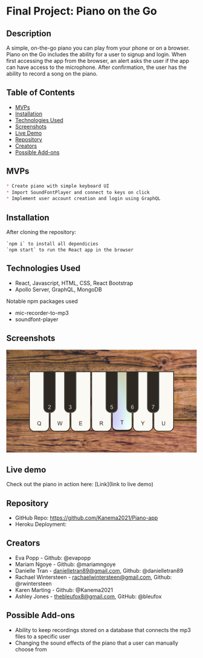 # Final Project: Piano on the Go

## Description
A simple, on-the-go piano you can play from your phone or on a browser. Piano on the Go includes the ability for a user to signup and login. When first accessing the app from the browser, an alert asks the user if the app can have access to the microphone. After confirmation, the user has the ability to record a song on the piano.

## Table of Contents
* [MVPs](#MVPs)
* [Installation](#Installation)
* [Technologies Used](#Technologies-Used)
* [Screenshots](#Screenshots)
* [Live Demo](#Live-Demo)
* [Repository](#Repository)
* [Creators](#Creators)
* [Possible Add-ons](#Possible-Add-ons)
## MVPs
```md
* Create piano with simple keyboard UI 
* Import SoundFontPlayer and connect to keys on click
* Implement user account creation and login using GraphQL
```

## Installation
After cloning the repository: 
```
`npm i` to install all dependicies 
`npm start` to run the React app in the browser
```

## Technologies Used
* React, Javascript, HTML, CSS, React Bootstrap
* Apollo Server, GraphQL, MongoDB

Notable npm packages used
* mic-recorder-to-mp3
* soundfont-player

## Screenshots
![Homepage](/src/images/homepage.png)

## Live demo
Check out the piano in action here: [Link](link to live demo)

## Repository
* GitHub Repo: https://github.com/Kanema2021/Piano-app
* Heroku Deployment: 

## Creators
* Eva Popp - Github: @evapopp
* Mariam Ngoye - Github: @mariamngoye
* Danielle Tran - danielletran89@gmail.com, Github: @danielletran89
* Rachael Wintersteen - rachaelwintersteen@gmail.com, Github: @rwintersteen
* Karen Marting - Github: @Kanema2021
* Ashley Jones - thebleufox8@gmail.com, GitHub: @bleufox

## Possible Add-ons
* Ability to keep recordings stored on a database that connects the mp3 files to a specific user
* Changing the sound effects of the piano that a user can manually choose from